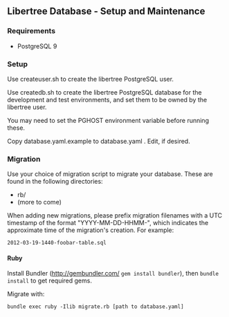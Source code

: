 ## Libertree Database - Setup and Maintenance

### Requirements

* PostgreSQL 9

### Setup

Use createuser.sh to create the libertree PostgreSQL user.

Use createdb.sh to create the libertree PostgreSQL database for the development
and test environments, and set them to be owned by the libertree user.

You may need to set the PGHOST environment variable before running these.

Copy database.yaml.example to database.yaml .  Edit, if desired.

### Migration

Use your choice of migration script to migrate your database.  These are found
in the following directories:

* rb/
* (more to come)

When adding new migrations, please prefix migration filenames with a UTC
timestamp of the format "YYYY-MM-DD-HHMM-", which indicates the approximate
time of the migration's creation.  For example:

    2012-03-19-1440-foobar-table.sql

#### Ruby

Install Bundler (http://gembundler.com/ `gem install bundler`), then `bundle
install` to get required gems.

Migrate with:

    bundle exec ruby -Ilib migrate.rb [path to database.yaml]
